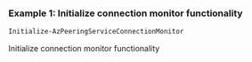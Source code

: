 ### Example 1: Initialize connection monitor functionality
```powershell
Initialize-AzPeeringServiceConnectionMonitor 
```

Initialize connection monitor functionality

